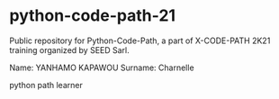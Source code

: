 # python-code-path-21
Public repository for Python-Code-Path, a part of X-CODE-PATH 2K21 training organized by SEED Sarl.
 
 Name: YANHAMO KAPAWOU
 Surname: Charnelle

 python path learner  

